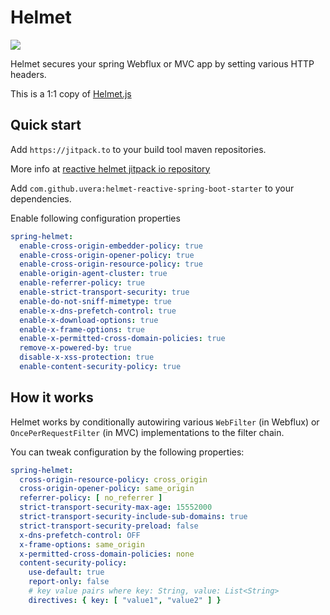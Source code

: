 # Helmet

[![](https://jitpack.io/v/uvera/helmet-spring-boot-starter.svg)](https://jitpack.io/#uvera/helmet-spring-boot-starter)

Helmet secures your spring Webflux or MVC app by setting various HTTP headers.

This is a 1:1 copy of [ Helmet.js ]( https://raw.githubusercontent.com/helmetjs/helmet)

## Quick start

Add `https://jitpack.to` to your build tool maven repositories.

More info at [ reactive helmet jitpack io repository ](https://jitpack.io/#uvera/helmet-reactive-spring-boot-starter)

Add `com.github.uvera:helmet-reactive-spring-boot-starter` to your dependencies.

Enable following configuration properties

```yaml
spring-helmet:
  enable-cross-origin-embedder-policy: true
  enable-cross-origin-opener-policy: true
  enable-cross-origin-resource-policy: true
  enable-origin-agent-cluster: true
  enable-referrer-policy: true
  enable-strict-transport-security: true
  enable-do-not-sniff-mimetype: true
  enable-x-dns-prefetch-control: true
  enable-x-download-options: true
  enable-x-frame-options: true
  enable-x-permitted-cross-domain-policies: true
  remove-x-powered-by: true
  disable-x-xss-protection: true
  enable-content-security-policy: true
```

## How it works

Helmet works by conditionally autowiring various `WebFilter` (in Webflux) or `OncePerRequestFilter` (in MVC)
implementations to the filter chain.

You can tweak configuration by the following properties:

```yaml
spring-helmet:
  cross-origin-resource-policy: cross_origin
  cross-origin-opener-policy: same_origin
  referrer-policy: [ no_referrer ]
  strict-transport-security-max-age: 15552000
  strict-transport-security-include-sub-domains: true
  strict-transport-security-preload: false
  x-dns-prefetch-control: OFF
  x-frame-options: same_origin
  x-permitted-cross-domain-policies: none
  content-security-policy:
    use-default: true
    report-only: false
    # key value pairs where key: String, value: List<String>
    directives: { key: [ "value1", "value2" ] } 
```
